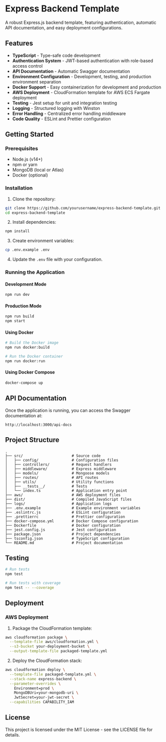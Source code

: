 # Express Backend Template

A robust Express.js backend template, featuring authentication, automatic API documentation, and easy deployment configurations.

## Features

- **TypeScript** - Type-safe code development
- **Authentication System** - JWT-based authentication with role-based access control
- **API Documentation** - Automatic Swagger documentation
- **Environment Configuration** - Development, testing, and production environment separation
- **Docker Support** - Easy containerization for development and production
- **AWS Deployment** - CloudFormation template for AWS ECS Fargate deployment
- **Testing** - Jest setup for unit and integration testing
- **Logging** - Structured logging with Winston
- **Error Handling** - Centralized error handling middleware
- **Code Quality** - ESLint and Prettier configuration

## Getting Started

### Prerequisites

- Node.js (v14+)
- npm or yarn
- MongoDB (local or Atlas)
- Docker (optional)

### Installation

1. Clone the repository:

```bash
git clone https://github.com/yourusername/express-backend-template.git
cd express-backend-template
```

2. Install dependencies:

```bash
npm install
```

3. Create environment variables:

```bash
cp .env.example .env
```

4. Update the `.env` file with your configuration.

### Running the Application

#### Development Mode

```bash
npm run dev
```

#### Production Mode

```bash
npm run build
npm start
```

#### Using Docker

```bash
# Build the Docker image
npm run docker:build

# Run the Docker container
npm run docker:run
```

#### Using Docker Compose

```bash
docker-compose up
```

## API Documentation

Once the application is running, you can access the Swagger documentation at:

```
http://localhost:3000/api-docs
```

## Project Structure

```
.
├── src/                      # Source code
│   ├── config/               # Configuration files
│   ├── controllers/          # Request handlers
│   ├── middleware/           # Express middleware
│   ├── models/               # Mongoose models
│   ├── routes/               # API routes
│   ├── utils/                # Utility functions
│   ├── __tests__/            # Tests
│   └── index.ts              # Application entry point
├── aws/                      # AWS deployment files
├── dist/                     # Compiled JavaScript files
├── logs/                     # Application logs
├── .env.example              # Example environment variables
├── .eslintrc.js              # ESLint configuration
├── .prettierrc               # Prettier configuration
├── docker-compose.yml        # Docker Compose configuration
├── Dockerfile                # Docker configuration
├── jest.config.js            # Jest configuration
├── package.json              # Project dependencies
├── tsconfig.json             # TypeScript configuration
└── README.md                 # Project documentation
```

## Testing

```bash
# Run tests
npm test

# Run tests with coverage
npm test -- --coverage
```

## Deployment

### AWS Deployment

1. Package the CloudFormation template:

```bash
aws cloudformation package \
  --template-file aws/cloudformation.yml \
  --s3-bucket your-deployment-bucket \
  --output-template-file packaged-template.yml
```

2. Deploy the CloudFormation stack:

```bash
aws cloudformation deploy \
  --template-file packaged-template.yml \
  --stack-name express-backend \
  --parameter-overrides \
    Environment=prod \
    MongoDBUri=your-mongodb-uri \
    JwtSecret=your-jwt-secret \
  --capabilities CAPABILITY_IAM
```

## License

This project is licensed under the MIT License - see the LICENSE file for details.
